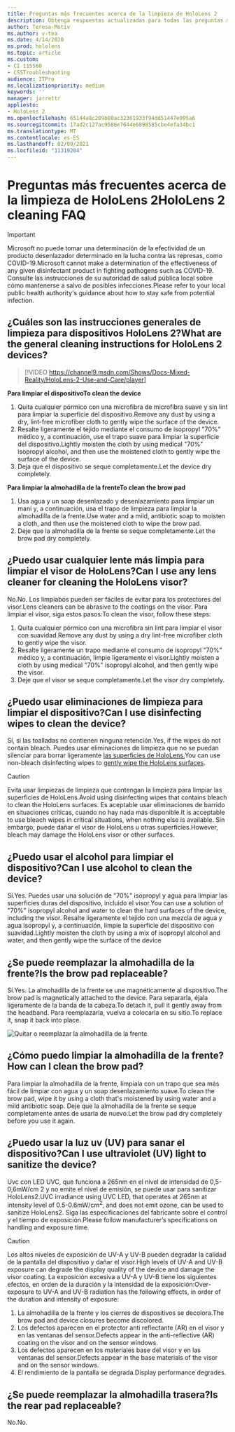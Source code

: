 ```yaml
---
title: Preguntas más frecuentes acerca de la limpieza de HoloLens 2
description: Obtenga respuestas actualizadas para todas las preguntas más frecuentes para limpiar y mantener su dispositivo HoloLens 2.
author: Teresa-Motiv
ms.author: v-tea
ms.date: 4/14/2020
ms.prod: hololens
ms.topic: article
ms.custom:
- CI 115560
- CSSTroubleshooting
audience: ITPro
ms.localizationpriority: medium
keywords: ''
manager: jarrettr
appliesto:
- HoloLens 2
ms.openlocfilehash: 65144a8c209b80ac32361933f94dd51447e095a6
ms.sourcegitcommit: 17ad2c127ac9586e7644e6898585cbe4efa34bc1
ms.translationtype: MT
ms.contentlocale: es-ES
ms.lasthandoff: 02/09/2021
ms.locfileid: "11319284"
---
```

# <span data-ttu-id="47d09-103">Preguntas más frecuentes acerca de la limpieza de HoloLens 2</span><span class="sxs-lookup"><span data-stu-id="47d09-103">HoloLens 2 cleaning FAQ</span></span>

> [!IMPORTANT]  
> <span data-ttu-id="47d09-104">Microsoft no puede tomar una determinación de la efectividad de un producto desenlazador determinado en la lucha contra las represas, como COVID-19.</span><span class="sxs-lookup"><span data-stu-id="47d09-104">Microsoft cannot make a determination of the effectiveness of any given disinfectant product in fighting pathogens such as COVID-19.</span></span> <span data-ttu-id="47d09-105">Consulte las instrucciones de su autoridad de salud pública local sobre cómo mantenerse a salvo de posibles infecciones.</span><span class="sxs-lookup"><span data-stu-id="47d09-105">Please refer to your local public health authority's guidance about how to stay safe from potential infection.</span></span>  

## <span data-ttu-id="47d09-106">¿Cuáles son las instrucciones generales de limpieza para dispositivos HoloLens 2?</span><span class="sxs-lookup"><span data-stu-id="47d09-106">What are the general cleaning instructions for HoloLens 2 devices?</span></span>

> [!VIDEO https://channel9.msdn.com/Shows/Docs-Mixed-Reality/HoloLens-2-Use-and-Care/player]

<!-- <iframe src="https://channel9.msdn.com/Shows/Docs-Mixed-Reality/HoloLens-2-Use-and-Care/player" width="960" height="540" allowFullScreen frameBorder="0" title="HoloLens 2 Use and Care - Microsoft Channel 9 Video"></iframe> -->

**<span data-ttu-id="47d09-107">Para limpiar el dispositivo</span><span class="sxs-lookup"><span data-stu-id="47d09-107">To clean the device</span></span>**

1. <span data-ttu-id="47d09-108">Quita cualquier pórmico con una microfibra de microfibra suave y sin lint para limpiar la superficie del dispositivo.</span><span class="sxs-lookup"><span data-stu-id="47d09-108">Remove any dust by using a dry, lint-free microfiber cloth to gently wipe the surface of the device.</span></span>
1. <span data-ttu-id="47d09-109">Resalte ligeramente el tejido mediante el consumo de isopropyl "70%" médico y, a continuación, use el trapo suave para limpiar la superficie del dispositivo.</span><span class="sxs-lookup"><span data-stu-id="47d09-109">Lightly moisten the cloth by using medical "70%" isopropyl alcohol, and then use the moistened cloth to gently wipe the surface of the device.</span></span>
1. <span data-ttu-id="47d09-110">Deja que el dispositivo se seque completamente.</span><span class="sxs-lookup"><span data-stu-id="47d09-110">Let the device dry completely.</span></span>

**<span data-ttu-id="47d09-111">Para limpiar la almohadilla de la frente</span><span class="sxs-lookup"><span data-stu-id="47d09-111">To clean the brow pad</span></span>**

1. <span data-ttu-id="47d09-112">Usa agua y un soap desenlazado y desenlazamiento para limpiar un maní y, a continuación, usa el trapo de limpieza para limpiar la almohadilla de la frente.</span><span class="sxs-lookup"><span data-stu-id="47d09-112">Use water and a mild, antibiotic soap to moisten a cloth, and then use the moistened cloth to wipe the brow pad.</span></span>
1. <span data-ttu-id="47d09-113">Deje que la almohadilla de la frente se seque completamente.</span><span class="sxs-lookup"><span data-stu-id="47d09-113">Let the brow pad dry completely.</span></span>

## <span data-ttu-id="47d09-114">¿Puedo usar cualquier lente más limpia para limpiar el visor de HoloLens?</span><span class="sxs-lookup"><span data-stu-id="47d09-114">Can I use any lens cleaner for cleaning the HoloLens visor?</span></span>

<span data-ttu-id="47d09-115">No.</span><span class="sxs-lookup"><span data-stu-id="47d09-115">No.</span></span> <span data-ttu-id="47d09-116">Los limpiabos pueden ser fáciles de evitar para los protectores del visor.</span><span class="sxs-lookup"><span data-stu-id="47d09-116">Lens cleaners can be abrasive to the coatings on the visor.</span></span> <span data-ttu-id="47d09-117">Para limpiar el visor, siga estos pasos:</span><span class="sxs-lookup"><span data-stu-id="47d09-117">To clean the visor, follow these steps:</span></span>  

1. <span data-ttu-id="47d09-118">Quita cualquier pórmico con una microfibra sin lint para limpiar el visor con suavidad.</span><span class="sxs-lookup"><span data-stu-id="47d09-118">Remove any dust by using a dry lint-free microfiber cloth to gently wipe the visor.</span></span>
1. <span data-ttu-id="47d09-119">Resalte ligeramente un trapo mediante el consumo de isopropyl "70%" médico y, a continuación, limpie ligeramente el visor.</span><span class="sxs-lookup"><span data-stu-id="47d09-119">Lightly moisten a cloth by using medical "70%" isopropyl alcohol, and then gently wipe the visor.</span></span>
1. <span data-ttu-id="47d09-120">Deje que el visor se seque completamente.</span><span class="sxs-lookup"><span data-stu-id="47d09-120">Let the visor dry completely.</span></span>

## <span data-ttu-id="47d09-121">¿Puedo usar eliminaciones de limpieza para limpiar el dispositivo?</span><span class="sxs-lookup"><span data-stu-id="47d09-121">Can I use disinfecting wipes to clean the device?</span></span>

<span data-ttu-id="47d09-122">Sí, si las toalladas no contienen ninguna retención.</span><span class="sxs-lookup"><span data-stu-id="47d09-122">Yes, if the wipes do not contain bleach.</span></span> <span data-ttu-id="47d09-123">Puedes usar eliminaciones de limpieza que no se puedan silenciar para borrar ligeramente [las superficies de HoloLens.](#what-are-the-general-cleaning-instructions-for-hololens-2-devices)</span><span class="sxs-lookup"><span data-stu-id="47d09-123">You can use non-bleach disinfecting wipes to [gently wipe the HoloLens surfaces](#what-are-the-general-cleaning-instructions-for-hololens-2-devices).</span></span>  

> [!CAUTION]  
> <span data-ttu-id="47d09-124">Evita usar limpiezas de limpieza que contengan la limpieza para limpiar las superficies de HoloLens.</span><span class="sxs-lookup"><span data-stu-id="47d09-124">Avoid using disinfecting wipes that contains bleach to clean the HoloLens surfaces.</span></span> <span data-ttu-id="47d09-125">Es aceptable usar eliminaciones de barrido en situaciones críticas, cuando no hay nada más disponible.</span><span class="sxs-lookup"><span data-stu-id="47d09-125">It is acceptable to use bleach wipes in critical situations, when nothing else is available.</span></span> <span data-ttu-id="47d09-126">Sin embargo, puede dañar el visor de HoloLens u otras superficies.</span><span class="sxs-lookup"><span data-stu-id="47d09-126">However, bleach may damage the HoloLens visor or other surfaces.</span></span>

## <span data-ttu-id="47d09-127">¿Puedo usar el alcohol para limpiar el dispositivo?</span><span class="sxs-lookup"><span data-stu-id="47d09-127">Can I use alcohol to clean the device?</span></span>

<span data-ttu-id="47d09-128">Sí.</span><span class="sxs-lookup"><span data-stu-id="47d09-128">Yes.</span></span> <span data-ttu-id="47d09-129">Puedes usar una solución de "70%" isopropyl y agua para limpiar las superficies duras del dispositivo, incluido el visor.</span><span class="sxs-lookup"><span data-stu-id="47d09-129">You can use a solution of "70%" isopropyl alcohol and water to clean the hard surfaces of the device, including the visor.</span></span> <span data-ttu-id="47d09-130">Resalte ligeramente el tejido con una mezcla de agua y agua isopropyl y, a continuación, limpie la superficie del dispositivo con suavidad.</span><span class="sxs-lookup"><span data-stu-id="47d09-130">Lightly moisten the cloth by using a mix of isopropyl alcohol and water, and then gently wipe the surface of the device</span></span>

## <span data-ttu-id="47d09-131">¿Se puede reemplazar la almohadilla de la frente?</span><span class="sxs-lookup"><span data-stu-id="47d09-131">Is the brow pad replaceable?</span></span>

<span data-ttu-id="47d09-132">Sí.</span><span class="sxs-lookup"><span data-stu-id="47d09-132">Yes.</span></span> <span data-ttu-id="47d09-133">La almohadilla de la frente se une magnéticamente al dispositivo.</span><span class="sxs-lookup"><span data-stu-id="47d09-133">The brow pad is magnetically attached to the device.</span></span> <span data-ttu-id="47d09-134">Para separarla, éjala ligeramente de la banda de la cabeza.</span><span class="sxs-lookup"><span data-stu-id="47d09-134">To detach it, pull it gently away from the headband.</span></span> <span data-ttu-id="47d09-135">Para reemplazarla, vuelva a colocarla en su sitio.</span><span class="sxs-lookup"><span data-stu-id="47d09-135">To replace it, snap it back into place.</span></span>

![Quitar o reemplazar la almohadilla de la frente](images/hololens2-remove-browpad.png)

## <span data-ttu-id="47d09-137">¿Cómo puedo limpiar la almohadilla de la frente?</span><span class="sxs-lookup"><span data-stu-id="47d09-137">How can I clean the brow pad?</span></span>

<span data-ttu-id="47d09-138">Para limpiar la almohadilla de la frente, límpiala con un trapo que sea más fácil de limpiar con agua y un soap desenlazamiento suave.</span><span class="sxs-lookup"><span data-stu-id="47d09-138">To clean the brow pad, wipe it by using a cloth that's moistened by using water and a mild antibiotic soap.</span></span> <span data-ttu-id="47d09-139">Deje que la almohadilla de la frente se seque completamente antes de usarla de nuevo.</span><span class="sxs-lookup"><span data-stu-id="47d09-139">Let the brow pad dry completely before you use it again.</span></span>

## <span data-ttu-id="47d09-140">¿Puedo usar la luz uv (UV) para sanar el dispositivo?</span><span class="sxs-lookup"><span data-stu-id="47d09-140">Can I use ultraviolet (UV) light to sanitize the device?</span></span>

<span data-ttu-id="47d09-141">Uvc con LED UVC, que funciona a 265nm en el nivel de intensidad de 0,5-0,6mW/cm 2 y no emite el nivel de emisión, se puede usar para <sup> </sup> sanitizar HoloLens2.</span><span class="sxs-lookup"><span data-stu-id="47d09-141">UVC irradiance using UVC LED, that operates at 265nm at intensity level of 0.5-0.6mW/cm<sup>2</sup>, and does not emit ozone, can be used to sanitize HoloLens2.</span></span> <span data-ttu-id="47d09-142">Siga las especificaciones del fabricante sobre el control y el tiempo de exposición.</span><span class="sxs-lookup"><span data-stu-id="47d09-142">Please follow manufacturer’s specifications on handling and exposure time.</span></span>

> [!CAUTION]  
> <span data-ttu-id="47d09-143">Los altos niveles de exposición de UV-A y UV-B pueden degradar la calidad de la pantalla del dispositivo y dañar el visor.</span><span class="sxs-lookup"><span data-stu-id="47d09-143">High levels of UV-A and UV-B exposure can degrade the display quality of the device and damage the visor coating.</span></span> <span data-ttu-id="47d09-144">La exposición excesiva a UV-A y UV-B tiene los siguientes efectos, en orden de la duración y la intensidad de la exposición:</span><span class="sxs-lookup"><span data-stu-id="47d09-144">Over-exposure to UV-A and UV-B radiation has the following effects, in order of the duration and intensity of exposure:</span></span>
>  
> 1. <span data-ttu-id="47d09-145">La almohadilla de la frente y los cierres de dispositivos se decolora.</span><span class="sxs-lookup"><span data-stu-id="47d09-145">The brow pad and device closures become discolored.</span></span>
> 1. <span data-ttu-id="47d09-146">Los defectos aparecen en el protector anti reflectante (AR) en el visor y en las ventanas del sensor.</span><span class="sxs-lookup"><span data-stu-id="47d09-146">Defects appear in the anti-reflective (AR) coating on the visor and on the sensor windows.</span></span>
> 1. <span data-ttu-id="47d09-147">Los defectos aparecen en los materiales base del visor y en las ventanas del sensor.</span><span class="sxs-lookup"><span data-stu-id="47d09-147">Defects appear in the base materials of the visor and on the sensor windows.</span></span>
> 1. <span data-ttu-id="47d09-148">El rendimiento de la pantalla se degrada.</span><span class="sxs-lookup"><span data-stu-id="47d09-148">Display performance degrades.</span></span>

## <span data-ttu-id="47d09-149">¿Se puede reemplazar la almohadilla trasera?</span><span class="sxs-lookup"><span data-stu-id="47d09-149">Is the rear pad replaceable?</span></span>

<span data-ttu-id="47d09-150">No.</span><span class="sxs-lookup"><span data-stu-id="47d09-150">No.</span></span>
